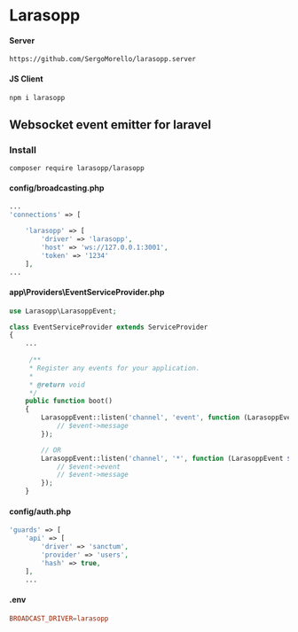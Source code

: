 # Larasopp

#### Server
```
https://github.com/SergoMorello/larasopp.server
```
#### JS Client
```
npm i larasopp
```

## Websocket event emitter for laravel

### Install

```shell
composer require larasopp/larasopp
```

#### config/broadcasting.php
```php
...
'connections' => [

	'larasopp' => [
		'driver' => 'larasopp',
		'host' => 'ws://127.0.0.1:3001',
		'token' => '1234'
	],
...
```

#### app\Providers\EventServiceProvider.php
```php
use Larasopp\LarasoppEvent;

class EventServiceProvider extends ServiceProvider
{
	...
	
	 /**
     * Register any events for your application.
     *
     * @return void
     */
    public function boot()
    {
 		LarasoppEvent::listen('channel', 'event', function (LarasoppEvent $event) {
			// $event->message
		});

		// OR
		LarasoppEvent::listen('channel', '*', function (LarasoppEvent $event) {
			// $event->event
			// $event->message
		});
	}

```
#### config/auth.php
```php
'guards' => [
	'api' => [
		'driver' => 'sanctum',
		'provider' => 'users',
		'hash' => true,
	],
	...
```

#### .env
```conf
BROADCAST_DRIVER=larasopp
```
